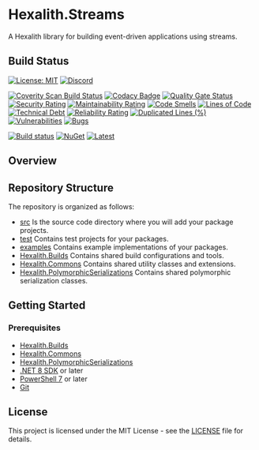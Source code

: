 # Hexalith.Streams

A Hexalith library for building event-driven applications using streams.

## Build Status

[![License: MIT](https://img.shields.io/github/license/hexalith/hexalith.Streams)](https://github.com/hexalith/hexalith/blob/main/LICENSE)
[![Discord](https://img.shields.io/discord/1063152441819942922?label=Discord&logo=discord&logoColor=white&color=d82679)](https://discordapp.com/channels/1102166958918610994/1102166958918610997)

[![Coverity Scan Build Status](https://scan.coverity.com/projects/31529/badge.svg)](https://scan.coverity.com/projects/hexalith-hexalith-Streams)
[![Codacy Badge](https://app.codacy.com/project/badge/Grade/d48f6d9ab9fb4776b6b4711fc556d1c4)](https://app.codacy.com/gh/Hexalith/Hexalith.Streams/dashboard?utm_source=gh&utm_medium=referral&utm_content=&utm_campaign=Badge_grade)
[![Quality Gate Status](https://sonarcloud.io/api/project_badges/measure?project=Hexalith_Hexalith.Streams&metric=alert_status)](https://sonarcloud.io/summary/new_code?id=Hexalith_Hexalith.Streams)
[![Security Rating](https://sonarcloud.io/api/project_badges/measure?project=Hexalith_Hexalith.Streams&metric=security_rating)](https://sonarcloud.io/summary/new_code?id=Hexalith_Hexalith.Streams)
[![Maintainability Rating](https://sonarcloud.io/api/project_badges/measure?project=Hexalith_Hexalith.Streams&metric=sqale_rating)](https://sonarcloud.io/summary/new_code?id=Hexalith_Hexalith.Streams)
[![Code Smells](https://sonarcloud.io/api/project_badges/measure?project=Hexalith_Hexalith.Streams&metric=code_smells)](https://sonarcloud.io/summary/new_code?id=Hexalith_Hexalith.Streams)
[![Lines of Code](https://sonarcloud.io/api/project_badges/measure?project=Hexalith_Hexalith.Streams&metric=ncloc)](https://sonarcloud.io/summary/new_code?id=Hexalith_Hexalith.Streams)
[![Technical Debt](https://sonarcloud.io/api/project_badges/measure?project=Hexalith_Hexalith.Streams&metric=sqale_index)](https://sonarcloud.io/summary/new_code?id=Hexalith_Hexalith.Streams)
[![Reliability Rating](https://sonarcloud.io/api/project_badges/measure?project=Hexalith_Hexalith.Streams&metric=reliability_rating)](https://sonarcloud.io/summary/new_code?id=Hexalith_Hexalith.Streams)
[![Duplicated Lines (%)](https://sonarcloud.io/api/project_badges/measure?project=Hexalith_Hexalith.Streams&metric=duplicated_lines_density)](https://sonarcloud.io/summary/new_code?id=Hexalith_Hexalith.Streams)
[![Vulnerabilities](https://sonarcloud.io/api/project_badges/measure?project=Hexalith_Hexalith.Streams&metric=vulnerabilities)](https://sonarcloud.io/summary/new_code?id=Hexalith_Hexalith.Streams)
[![Bugs](https://sonarcloud.io/api/project_badges/measure?project=Hexalith_Hexalith.Streams&metric=bugs)](https://sonarcloud.io/summary/new_code?id=Hexalith_Hexalith.Streams)

[![Build status](https://github.com/Hexalith/Hexalith.Streams/actions/workflows/build-release.yml/badge.svg)](https://github.com/Hexalith/Hexalith.Streams/actions)
[![NuGet](https://img.shields.io/nuget/v/Hexalith.Streams.svg)](https://www.nuget.org/packages/Hexalith.Streams)
[![Latest](https://img.shields.io/github/v/release/Hexalith/Hexalith.Streams?include_prereleases&label=preview)](https://github.com/Hexalith/Hexalith.Streams/pkgs/nuget/Hexalith.Streams)

## Overview


## Repository Structure

The repository is organized as follows:

- [src](./src/README.md) Is the source code directory where you will add your package projects.
- [test](./test/README.md) Contains test projects for your packages.
- [examples](./examples/README.md) Contains example implementations of your packages.
- [Hexalith.Builds](./Hexalith.Builds/README.md) Contains shared build configurations and tools.
- [Hexalith.Commons](./Hexalith.Commons/README.md) Contains shared utility classes and extensions.
- [Hexalith.PolymorphicSerializations](./Hexalith.PolymorphicSerializations/README.md) Contains shared polymorphic serialization classes.

## Getting Started

### Prerequisites

- [Hexalith.Builds](https://github.com/Hexalith/Hexalith.Builds)
- [Hexalith.Commons](https://github.com/Hexalith/Hexalith.Commons)
- [Hexalith.PolymorphicSerializations](https://github.com/Hexalith/Hexalith.PolymorphicSerializations)
- [.NET 8 SDK](https://dotnet.microsoft.com/download) or later
- [PowerShell 7](https://github.com/PowerShell/PowerShell) or later
- [Git](https://git-scm.com/)

## License

This project is licensed under the MIT License - see the [LICENSE](LICENSE) file for details.
